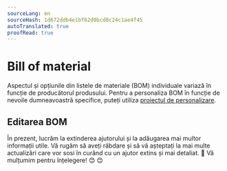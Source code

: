 ```yaml
---
sourceLang: en
sourceHash: 1d672ddb4e1bf62d0bcd8c24c1ae4f45
autoTranslated: true
proofRead: true
---
```



# Bill of material
Aspectul și opțiunile din listele de materiale (BOM) individuale variază în funcție de producătorul produsului. Pentru a personaliza BOM în funcție de nevoile dumneavoastră specifice, puteți utiliza [proiectul de personalizare](customisationProject.md).

## Editarea BOM

În prezent, lucrăm la extinderea ajutorului și la adăugarea mai multor informații utile. Vă rugăm să aveți răbdare și să vă așteptați la mai multe actualizări care vor sosi în curând cu un ajutor extins și mai detaliat. 🚀 Vă mulțumim pentru înțelegere! 😊 😊